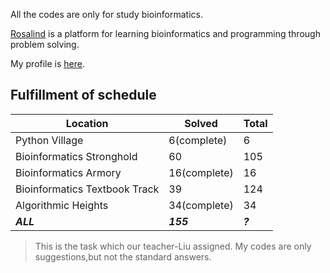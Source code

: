 All the codes are only for study bioinformatics.

[Rosalind](http://rosalind.info/) is a platform for learning bioinformatics and programming through problem solving. 

My profile is [here](http://rosalind.info/users/Zhixue/).

## Fulfillment of schedule

Location | Solved | Total
---|---|---
Python Village | 6(complete) | 6
Bioinformatics Stronghold | 60 | 105
Bioinformatics Armory | 16(complete) | 16
Bioinformatics Textbook Track | 39 | 124
Algorithmic Heights | 34(complete) | 34
***ALL*** | ***155*** | ***?***

> This is the task which our teacher-Liu assigned. 
> My codes are only suggestions,but not the standard answers.
